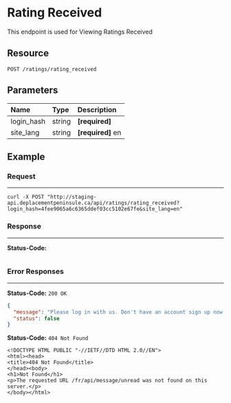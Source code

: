# Rating Received

This endpoint is used for Viewing Ratings Received

## Resource

```
POST /ratings/rating_received
```

## Parameters


Name              	| Type   	| Description
:------------------|:----------	|:--------------------
login_hash			|string		|**[required]** <user hash key>
site_lang		  	|string	 	|**[required]** en



## Example

### Request
***

```curl
curl -X POST "http://staging-api.deplacementpeninsule.ca/api/ratings/rating_received?login_hash=4fee9065a6c6365ddef03cc5102e67fe&site_lang=en"
```

### Response
***

**Status-Code:**

```

```


### Error Responses
***
<!--
- No Login Hash
- With Login Hash and Site Lang
-->
**Status-Code:** ```200 OK```


```json
{
  "message": "Please log in with us. Don't have an account sign up now!",
  "status": false
}
```

<!--No Site Language-->
**Status-Code:** ```404 Not Found```


```
<!DOCTYPE HTML PUBLIC "-//IETF//DTD HTML 2.0//EN">
<html><head>
<title>404 Not Found</title>
</head><body>
<h1>Not Found</h1>
<p>The requested URL /fr/api/message/unread was not found on this server.</p>
</body></html>
```
